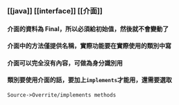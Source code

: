 ### [[java]] [[interface]] [[介面]]

#### 介面的資料為 Final，所以**必須給初始值**，然後就不會變動了

#### 介面中的方法僅提供名稱，實際功能要在實際使用的類別中寫

#### 介面可以完全沒有內容，可做為身分識別用

#### 類別要使用介面的話，要加上`implements`才能用，還需要選取 
`Source->Overrite/implements methods`